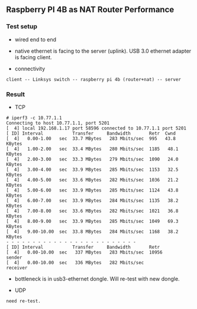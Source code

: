 ## Raspberry PI 4B  as NAT Router Performance

### Test setup

* wired end to end

* native ethernet is facing to the server (uplink). USB 3.0 ethernet adapter is facing client. 


* connectivity

```
client -- Linksys switch -- raspberry pi 4b (router+nat) -- server
```


### Result 

* TCP

```
# iperf3 -c 10.77.1.1
Connecting to host 10.77.1.1, port 5201
[  4] local 192.168.1.17 port 58596 connected to 10.77.1.1 port 5201
[ ID] Interval           Transfer     Bandwidth       Retr  Cwnd
[  4]   0.00-1.00   sec  33.7 MBytes   283 Mbits/sec  995   43.8 KBytes
[  4]   1.00-2.00   sec  33.4 MBytes   280 Mbits/sec  1185   48.1 KBytes
[  4]   2.00-3.00   sec  33.3 MBytes   279 Mbits/sec  1090   24.0 KBytes
[  4]   3.00-4.00   sec  33.9 MBytes   285 Mbits/sec  1153   32.5 KBytes
[  4]   4.00-5.00   sec  33.6 MBytes   282 Mbits/sec  1036   21.2 KBytes
[  4]   5.00-6.00   sec  33.9 MBytes   285 Mbits/sec  1124   43.8 KBytes
[  4]   6.00-7.00   sec  33.9 MBytes   284 Mbits/sec  1135   38.2 KBytes
[  4]   7.00-8.00   sec  33.6 MBytes   282 Mbits/sec  1021   36.8 KBytes
[  4]   8.00-9.00   sec  33.9 MBytes   285 Mbits/sec  1049   69.3 KBytes
[  4]   9.00-10.00  sec  33.8 MBytes   284 Mbits/sec  1168   38.2 KBytes
- - - - - - - - - - - - - - - - - - - - - - - - -
[ ID] Interval           Transfer     Bandwidth       Retr
[  4]   0.00-10.00  sec   337 MBytes   283 Mbits/sec  10956             sender
[  4]   0.00-10.00  sec   336 MBytes   282 Mbits/sec                  receiver
```

  * bottleneck is in usb3-ethernet dongle. Will re-test with new dongle. 

* UDP

```
need re-test. 
```


